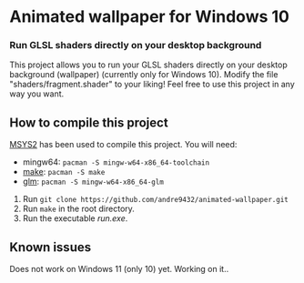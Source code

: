 # Animated wallpaper for Windows 10

### Run GLSL shaders directly on your desktop background

This project allows you to run your GLSL shaders directly on your desktop background (wallpaper) (currently only for Windows 10). Modify the file "shaders/fragment.shader" to your liking!
Feel free to use this project in any way you want.


## How to compile this project

[MSYS2](https://www.msys2.org/) has been used to compile this project. You will need:
- mingw64: `pacman -S mingw-w64-x86_64-toolchain`
- [make](https://packages.msys2.org/packages/make): `pacman -S make`
- [glm](https://packages.msys2.org/packages/mingw-w64-x86_64-glm): `pacman -S mingw-w64-x86_64-glm`

1. Run `git clone https://github.com/andre9432/animated-wallpaper.git`
2. Run `make` in the root directory.
3. Run the executable *run.exe*.

## Known issues
Does not work on Windows 11 (only 10) yet. Working on it..
